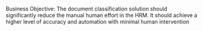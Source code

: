 Business Objective: The document classification solution should significantly reduce the manual human effort in the HRM. It should achieve a higher level of accuracy and automation with minimal human intervention
